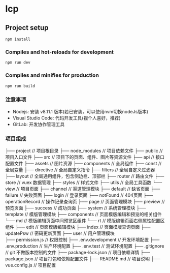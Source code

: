 # lcp

## Project setup
```
npm install
```

### Compiles and hot-reloads for development
```
npm run dev
```
### Compiles and minifies for production
```
npm run build
```

### 注意事项
- Nodejs: 安装 v8.11.1 版本(若已安装，可以使用nvm切换nodeJs版本)
- Visual Studio Code: 代码开发工具(视个人喜好，推荐)
- GitLab: 开发协作管理工具

### 项目组成
├── project // 项目根目录
    ├── node_modules // 项目依赖文件 
    ├── public // 项目入口文件
    ├── src // 项目下的页面、组件、图片等资源文件 
        ├── api // 接口配置文件 
        ├── assets // 图片资源 
        ├── components // 全局组件 
        ├── const // 全局变量 
        ├── directive // 全局自定义指令
        ├── filters // 全局自定义过滤器
        ├── layout // 全局通用组件，包含侧边栏、顶部栏
        ├── router // 路由文件
        ├── store // vuex 数据管理
        ├── styles // 样式文件
        ├── utils // 全局工具函数
        └── view // 项目页面
            ├── channel // 渠道管理模块 
            ├── default // 缺省页面 
            ├── failure // 失败页面
            ├── login // 登录页面
            ├── notFound // 404页面
            ├── operationRecord // 操作记录查询页 
            ├── page // 页面管理模块
            ├── preview // 预览页面 
            ├── success // 成功页面
            ├── system // 系统管理模块
            ├── template // 模版管理模块 
                ├── components // 页面模版编辑和预览的相关组件 
                    └── md // 模版编辑页面中间预览区组件 
                    └── rt // 模版编辑页面右侧属性配置区组件 
                ├── edit // 页面模版编辑模块 
                ├── index // 页面模版查询页面
            ├── updatePsw // 密码更新页面
            ├── user // 用户管理模块  
├── permission.js // 权限控制
├── .env.development // 开发环境配置
├── .env.production // 生产环境配置
├── .env.test // 测试环境配置
├── .gitignore // git 不做版本控制的文件
├── package-lock.json // 项目依赖详情
├── package.json // 项目打包和依赖配置文件
├── README.md // 项目说明
├── vue.config.js // 项目配置